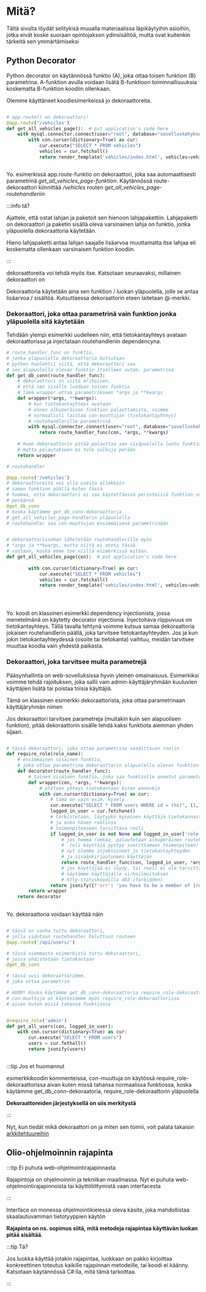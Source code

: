# Mitä?

Tältä sivulta löydät selitykisä muualla materiaalissa läpikäytyihin asioihin, jotka eivät koske suoraan opintojakson ydinsisältöä, mutta ovat kuitenkin tärkeitä sen ymmärtämiseksi

## Python Decorator

Python decorator on käytännössä funktio (A), joka ottaa toisen funktion (B) parametrina. A-funktion avulla voidaan lisätä B-funktioon toiminnallisuuksia koskematta B-funktion koodiin ollenkaan.

Olemme käyttäneet koodiesimerkeissä jo dekoraattoreita.

```py

# app.route() on dekoraattori!
@app.route('/vehicles')
def get_all_vehicles_page():  # put application's code here
    with mysql.connector.connect(user="root", database="sovelluskehykset_bad1", password="") as con:
        with con.cursor(dictionary=True) as cur:
            cur.execute("SELECT * FROM vehicles")
            vehicles = cur.fetchall()
            return render_template('vehicles/index.html', vehicles=vehicles)



```

Yo. esimerkissä app.route-funktio on dekoraattori, joka saa automaattisesti parametrinä <i>get_all_vehicles_page-funktion</i>. Käytännössä route-dekoraattori kiinnittää <i>/vehicles</i> routen <i>get_all_vehicles_page-routehandleriin</i>

:::info tä?

Ajattele, että ostat lahjan ja paketoit sen hienoon lahjapakettiin. Lahjapaketti on dekoraattori ja paketin sisällä oleva varsinainen lahja on funktio, jonka yläpuolella dekoraattoria käytetään. 


Hieno lahjapaketti antaa lahjan saajalle lisäarvoa muuttamatta itse lahjaa eli koskematta ollenkaan varsinaisen funktion koodiin. 


:::

dekoraattoreita voi tehdä myös itse. Katsotaan seuraavaksi, millainen dekoraattori on

Dekoraattoria käytetään aina sen funktion / luokan yläpuolella, jolle se antaa lisäarvoa / sisältöä. Kutsuttaessa dekoraattorin eteen laitetaan @-merkki.

### Dekoraattori, joka ottaa parametrinä vain funktion jonka yläpuolella sitä käytetään

Tehdään ylempi esimerkki uudelleen niin, että tietokantayhteys avataan dekoraattorissa ja injectataan routehandleriin dependencyna.

```py
# route_handler_func on funktio, 
# jonka yläpuolella dekoraattoria kutsutaan
# python huolehtii siitä, että dekoraattori saa
# sen alapuolella olevan funktio itselleen autom. parametrina
def get_db_conn(route_handler_func):
    # dekoraattori on siitä erikoinen,
    # että sen sisälle luodaan toinen funktio
    # tämä wrapper ottaa parametrikseen *args ja **kwargs
    def wrapper(*args, **kwargs):
        # kun tietokantayhteys avataan
        # ennen alkuperäisen funktion palauttamista, voimme
        # normaalisti laittaa con-muuttujan (tietokantayhteys)
        # routehandlerille parametrinä
        with mysql.connector.connect(user="root", database="sovelluskehykset_bad1", password="") as con:
            return route_handler_func(con, *args, **kwargs)
    
    # huom dekoraattorin pitää palauttaa sen sisäpuolella luotu funktio
    # mutta palautukseen ei tule sulkuja perään
    return wrapper

# routehandler

@app.route('/vehicles')
# dekoraattoreita voi olla useita allekkain
# saman funktion päällä kuten tässä
# huomaa, että dekoraattori ei saa käytettäessä perinteisiä funktion sulkuja
# peräänsä
@get_db_conn
# koska käytämme get_db_conn-dekoraattoria
# get_all_vehicles_page-handlerin yläpuolella
# routehandler saa con-muuttujan ensimmäisenä parametrinään


# dekoraattorissahan lähetetään routehandlerille myös 
# *args ja **kwargs, mutta niitä ei oteta tässä
# vastaan, koska emme tee niillä esimerkissä mitään.
def get_all_vehicles_page(con):  # put application's code here
    
        with con.cursor(dictionary=True) as cur:
            cur.execute("SELECT * FROM vehicles")
            vehicles = cur.fetchall()
            return render_template('vehicles/index.html', vehicles=vehicles)





```

Yo. koodi on klassinen esimerkki dependency injectionista, jossa menetelmänä on käytetty decorator injectionia. Injectoitava riippuvuus on tietokantayhteys. Tällä tavalla tehtynä voimme kutsua samaa dekoraattoria jokaisen routehandlerin päällä, joka tarvitsee tietokantayhteyden. Jos ja kun jokin tietokantayhteydessä (osoite tai tietokanta) vaihtuu, meidän tarvitsee muuttaa koodia vain yhdestä paikasta.

### Dekoraattori, joka tarvitsee muita parametrejä

Pääsynhallinta on web-sovelluksissa hyvin yleinen omainaisuus. Esimerkiksi voimme tehdä rajoituksen, joka sallii vain admin-käyttäjäryhmään kuuluvien käyttäjien lisätä tai poistaa toisia käyttäjiä.

Tämä on klassinen esimerkki dekoraattorista, joka ottaa parametrinaan käyttäjäryhmän nimen

Jos dekoraattori tarvitsee parametreja (muitakin kuin sen alapuolisen funktion), pitää dekoraattorin sisälle tehdä kaksi funktiota aiemman yhden sijaan.

```py

# tässä dekoraattori, joka ottaa parametrina vaadittavan roolin
def require_role(role_name):
    # ensimmäinen sisäinen funktio, 
    # joka ottaa parametrina dekoraattorin alapuolella olevan funktion
    def decorator(route_handler_func):
        # toinen sisäinen funktio, joka saa funktiolle annetut parametrit 
        def wrapper(con, *args, **kwargs):
            # otetaan yhteys tietokantaan kuten ennenkin
            with con.cursor(dictionary=True) as cur:
                # tämä on vain esim. kysely
                cur.execute("SELECT * FROM users WHERE id = (%s)", (1,))
                logged_in_user = cur.fetchone()
                # tarkistetaan, löytyykö kyseinen käyttäjä tietokannasta 
                # ja onko hänen roolinsa
                # toimenpiteeseen tarvittava rooli
                if logged_in_user is not None and logged_in_user['role'] == role_name:
                    # jos homma rokkaa, palautetaan alkuperäinen routehandler
                    #  (eli käyttäjä pystyy suorittamaan toimenpiteen)
                    # nyt olemme injektoineet jo tietokantayhteyden 
                    # ja sisäänkirjautuneen käyttäjän
                    return route_handler_func(con, logged_in_user, *args, **kwargs)
                    # jos käyttäjää ei löydy, tai rooli ei ole tarvittava
                    # näytämme käyttäjälle virheilmoituksen
                    # http-statuskoodilla 403 (forbidden)
                return jsonify({f'err': 'you have to be a member of {role_name} group to access this page'}), 403
        return wrapper
    return decorator
            


```

Yo. dekoraattoria voidaan käyttää näin

```py

# tässä on vanha tuttu dekoraattori, 
# jolla sidotaan routehandler haluttuun routeen
@app.route('/api/users/')

# tässä aiemmasta esimerkistä tuttu dekoraattori,
# jossa yhdistetään tietokantaan
@get_db_conn

# tässä uusi dekoraattorimme,
# joka ottaa parametrin

# HUOM! Koska käytämme get_db_conn-dekoraattoria require_role-dekoraattorin yläpuolella
# con-muuttuja on käytössämme myös require_role-dekoraattorissa 
# aivan kuten missä tahansa funktiossa


@require_role('admin')
def get_all_users(con, logged_in_user):
    with con.cursor(dictionary=True) as cur:
        cur.execute("SELECT * FROM users")
        users = cur.fethall()
        return jsonify(users)



```

:::tip Jos et huomannut

esimerkkikoodin kommenteissa, con-muuttuja on käytössä require_role-dekoraattorissa aivan kuten missä tahansa normaalissa funktiossa, koska käytämme get_db_conn-dekoraatoria, require_role-dekoraattorin yläpuolella

<strong>Dekoraattoreiden järjestyksellä on siis merkitystä</strong>

:::

Nyt, kun tiedät mikä dekoraattori on ja miten sen toimii, voit palata takaisin <a href="/architectures/#dependency-injection-di">arkkitehtuureihin</a>

## Olio-ohjelmoinnin rajapinta

:::tip Ei puhuta web-ohjelmointirajapinnasta

Rajapintoja on ohjelmoinnin ja tekniikan maailmassa. Nyt ei puhuta web-ohjelmointirajapinnoista tai käyttöliittymistä vaan  interfacesta

:::

Interface on monessa ohjelmointikielessä oleva käsite, joka mahdollistaa skaalautuvamman tietotyyppien käytön

<strong>Rajapinta on ns. sopimus siitä, mitä metodeja rajapintaa käyttävän luokan pitää sisältää</strong>. 

:::tip Tä?

Jos luokka käyttää jotakin rajapintaa, luokkaan on pakko kirjoittaa konkreettinen toteutus kaikille rajapinnan metodeille, tai koodi ei käänny. Katsotaan käytännössä C#:lla, mitä tämä tarkoittaa.

:::

